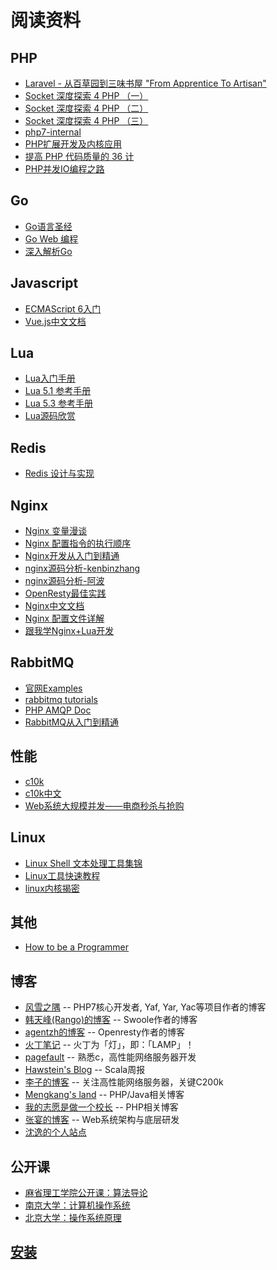 # 阅读资料

## PHP
+ [Laravel - 从百草园到三味书屋 "From Apprentice To Artisan"](http://my.oschina.net/zgldh/blog/389246)
+ [Socket 深度探索 4 PHP （一）](http://blog.csdn.net/shagoo/article/details/6396089)
+ [Socket 深度探索 4 PHP （二）](http://blog.csdn.net/shagoo/article/details/6531950)
+ [Socket 深度探索 4 PHP （三）](http://blog.csdn.net/shagoo/article/details/6647961)
+ [php7-internal](https://github.com/laruence/php7-internal/blob/master/README.md)
+ [PHP扩展开发及内核应用](https://github.com/walu/phpbook/blob/master/preface.md)
+ [提高 PHP 代码质量的 36 计](http://blog.jobbole.com/99014/)
+ [PHP并发IO编程之路](http://blog.jobbole.com/98986/)

## Go
+ [Go语言圣经](https://docs.ruanjiadeng.com/gopl-zh/)
+ [Go Web 编程](https://github.com/astaxie/build-web-application-with-golang/blob/master/zh/preface.md)
+ [深入解析Go](https://tiancaiamao.gitbooks.io/go-internals/content/zh/index.html)

## Javascript
+ [ECMAScript 6入门](http://es6.ruanyifeng.com/)
+ [Vue.js中文文档](http://cn.vuejs.org/)

## Lua
+ [Lua入门手册](https://github.com/CraryPrimitiveMan/luaprimer)
+ [Lua 5.1 参考手册](http://www.codingnow.com/2000/download/lua_manual.html)
+ [Lua 5.3 参考手册](http://cloudwu.github.io/lua53doc/)
+ [Lua源码欣赏](http://www.codingnow.com/temp/readinglua.pdf)

## Redis
+ [Redis 设计与实现](http://redisbook.readthedocs.org/en/latest/index.html)

## Nginx
+ [Nginx 变量漫谈](http://blog.sina.com.cn/s/articlelist_1834459124_1_1.html)
+ [Nginx 配置指令的执行顺序](http://blog.sina.com.cn/s/articlelist_1834459124_2_1.html)
+ [Nginx开发从入门到精通](http://tengine.taobao.org/book/index.html)
+ [nginx源码分析-kenbinzhang](http://blog.csdn.net/kenbinzhang/article/category/603177)
+ [nginx源码分析-阿波](http://blog.csdn.net/livelylittlefish/article/category/838107)
+ [OpenResty最佳实践](https://moonbingbing.gitbooks.io/openresty-best-practices/content/index.html)
+ [Nginx中文文档](http://www.nginx.cn/doc/)
+ [Nginx 配置文件详解](http://my.oschina.net/duxuefeng/blog/34880)
+ [跟我学Nginx+Lua开发](http://www.iteye.com/blogs/subjects/nginx-lua)

## RabbitMQ
+ [官网Examples](http://www.rabbitmq.com/getstarted.html)
+ [rabbitmq tutorials](https://github.com/rabbitmq/rabbitmq-tutorials)
+ [PHP AMQP Doc](http://php.net/manual/pl/book.amqp.php)
+ [RabbitMQ从入门到精通](http://blog.csdn.net/column/details/rabbitmq.html)

## 性能
+ [c10k](http://www.kegel.com/c10k.html)
+ [c10k中文](http://www.oschina.net/translate/c10k)
+ [Web系统大规模并发——电商秒杀与抢购](http://www.csdn.net/article/2014-11-28/2822858)

## Linux
+ [Linux Shell 文本处理工具集锦](http://www.cnblogs.com/me115/p/3427319.html)
+ [Linux工具快速教程](http://linuxtools-rst.readthedocs.org/zh_CN/latest/index.html)
+ [linux内核揭密](https://xinqiu.gitbooks.io/linux-insides-cn/content/index.html)

## 其他
+ [How to be a Programmer](https://github.com/braydie/HowToBeAProgrammer/blob/master/zh/README.md)

## 博客
+ [风雪之隅](http://www.laruence.com/) -- PHP7核心开发者, Yaf, Yar, Yac等项目作者的博客
+ [韩天峰(Rango)的博客](http://rango.swoole.com/) -- Swoole作者的博客
+ [agentzh的博客](http://blog.sina.com.cn/openresty) -- Openresty作者的博客
+ [火丁笔记](http://huoding.com/) -- 火丁为「灯」，即：「LAMP」！
+ [pagefault](http://www.pagefault.info/) -- 熟悉c，高性能网络服务器开发
+ [Hawstein's Blog](http://www.hawstein.com/) -- Scala周报
+ [李子的博客](http://blog.lifeibo.com/) -- 关注高性能网络服务器，关键C200k
+ [Mengkang's land](http://mengkang.net/) -- PHP/Java相关博客
+ [我的志愿是做一个校长](http://guweigang.com/) -- PHP相关博客
+ [张宴的博客](http://zyan.cc/index.php) -- Web系统架构与底层研发
+ [沈逸的个人站点](http://www.hishenyi.com/)

## 公开课
+ [麻省理工学院公开课：算法导论](http://open.163.com/special/opencourse/algorithms.html)
+ [南京大学：计算机操作系统](https://www.coursera.org/learn/jisuanji-caozuo-xitong/)
+ [北京大学：操作系统原理](https://class.coursera.org/os-001/lecture)

## [安装](./Installtion.md)
